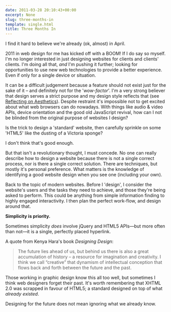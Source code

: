 ```yaml
---
date: 2011-03-28 20:10:43+00:00
excerpt: None
slug: three-months-in
template: single.html
title: Three Months In
---
```


I find it hard to believe we're already (ok, almost) in April.

2011 in web design for me has kicked off with a BOOM! If I do say so myself. I'm no longer interested in just designing websites for clients and clients' clients. I'm doing all that, _and_ I'm pushing it further; looking for opportunities to use new web technologies to provide a better experience. Even if only for a single device or situation.

It can be a difficult judgement because a feature should not exist just for the sake of it – and definitely not for the '_wow-factor_'. I'm a very strong believer that design serves a strict purpose and my design style reflects that (see [Reflecting on Aesthetics](/2011/01/16/reflecting-on-aesthetics/)). Despite restraint it's impossible not to get excited about what web browsers can do nowadays. With things like audio & video APIs, device orientation and the good old JavaScript revival, how can I not be blinded from the original purpose of websites I design?

Is the trick to design a 'standard' website, then carefully sprinkle on some 'HTML5' like the dusting of a Victoria sponge?

I don't think that's good enough.

But that isn't a revolutionary thought, I must concede. No one can really describe how to design a website because there is not a single correct process, nor is there a single correct solution. There are techniques, but mostly it's personal preference. What matters is the knowledge of identifying a good website design when you see one (including your own).

Back to the topic of modern websites. Before I 'design', I consider the website's users and the tasks they need to achieve, and those they're being asked to perform. This could be anything from simple information finding to highly engaged interactivity. I then plan the perfect work-flow, and design around that.

**Simplicity is priority.**

Sometimes simplicity _does_ involve jQuery and HTML5 APIs—but more often than not—it is a single, perfectly placed hyperlink.

A quote from Kenya Hara's book _Designing Design_:


<blockquote><p>The future lies ahead of us, but behind us there is also a great accumulation of history – a resource for imagination and creativity. I think we call “creative” that dynamism of intellectual conception that flows back and forth between the future and the past.</p></blockquote>


Those working in graphic design know this all too well, but sometimes I think web designers forget their past. It's worth remembering that XHTML 2.0 was scrapped in favour of HTML5; a standard designed on top of what _already existed_.

Designing for the future does not mean ignoring what we already know.
